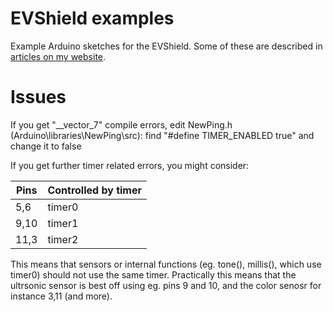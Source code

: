 # EVShield examples
Example Arduino sketches for the EVShield.
Some of these are described in [articles on my website](https://home.et.utwente.nl/slootenvanf/tag/evshield/).

# Issues
If you get "__vector_7" compile errors, edit NewPing.h (Arduino\libraries\NewPing\src): find "#define TIMER_ENABLED true" and change it to false

If you get further timer related errors, you might consider:

Pins | Controlled by timer
-----|--------------------
5,6  | timer0
9,10 | timer1
11,3 | timer2

This means that sensors or internal functions (eg. tone(), millis(), which use timer0) should not use the same timer.
Practically this means that the ultrsonic sensor is best off using eg. pins 9 and 10,
and the color senosr for instance 3,11 (and more).
